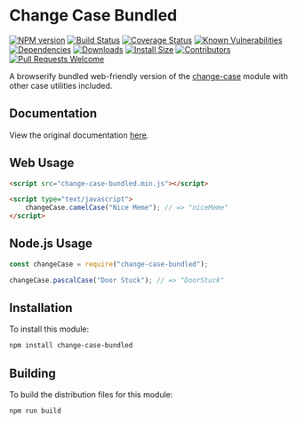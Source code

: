 # Change Case Bundled

[![NPM version][npm-version-image]][npm-url]
[![Build Status][build-status-image]][build-status-url]
[![Coverage Status][coverage-image]][coverage-url]
[![Known Vulnerabilities][vulnerabilities-image]][vulnerabilities-url]
[![Dependencies][dependencies-image]][dependencies-url]
[![Downloads][npm-downloads-image]][npm-url]
[![Install Size][install-size-image]][install-size-url]
[![Contributors][contributors-image]][contributors-url]
[![Pull Requests Welcome][pull-requests-image]][pull-requests-url]

A browserify bundled web-friendly version of the [change-case](https://github.com/blakeembrey/change-case) module with other case utilities included.

## Documentation

View the original documentation [here](https://github.com/blakeembrey/change-case).

## Web Usage

```html
<script src="change-case-bundled.min.js"></script>

<script type="text/javascript">
	changeCase.camelCase("Nice Meme"); // => "niceMeme"
</script>
```

## Node.js Usage

```javascript
const changeCase = require("change-case-bundled");

changeCase.pascalCase("Door Stuck"); // => "DoorStuck"
```

## Installation

To install this module:
```bash
npm install change-case-bundled
```

## Building

To build the distribution files for this module:
```bash
npm run build
```

[npm-url]: https://www.npmjs.com/package/change-case-bundled
[npm-version-image]: https://img.shields.io/npm/v/change-case-bundled.svg
[npm-downloads-image]: http://img.shields.io/npm/dm/change-case-bundled.svg

[build-status-url]: https://travis-ci.org/nitro404/change-case-bundled
[build-status-image]: https://travis-ci.org/nitro404/change-case-bundled.svg?branch=master

[coverage-url]: https://coveralls.io/github/nitro404/change-case-bundled?branch=master
[coverage-image]: https://coveralls.io/repos/github/nitro404/change-case-bundled/badge.svg?branch=master

[vulnerabilities-url]: https://snyk.io/test/github/nitro404/change-case-bundled?targetFile=package.json
[vulnerabilities-image]: https://snyk.io/test/github/nitro404/change-case-bundled/badge.svg?targetFile=package.json

[dependencies-url]: https://david-dm.org/nitro404/change-case-bundled
[dependencies-image]: https://img.shields.io/david/nitro404/change-case-bundled.svg

[install-size-url]: https://packagephobia.now.sh/result?p=change-case-bundled
[install-size-image]: https://badgen.net/packagephobia/install/change-case-bundled

[contributors-url]: https://github.com/nitro404/change-case-bundled/graphs/contributors
[contributors-image]: https://img.shields.io/github/contributors/nitro404/change-case-bundled.svg

[pull-requests-url]: https://github.com/nitro404/change-case-bundled/pulls
[pull-requests-image]: https://img.shields.io/badge/PRs-welcome-brightgreen.svg
